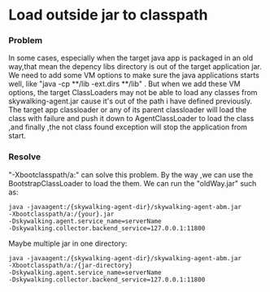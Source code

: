 # Load outside jar to classpath 
 
### Problem
In some cases, especially when the target java app is packaged in an old way,that mean the depency libs directory is out of the target application jar. We need to add some VM options to make sure the java applications starts well, like "java -cp **/lib -ext.dirs **/lib" .
But when we add these VM options, the target ClassLoaders may not be able to load any classes from skywalking-agent.jar cause it's out of the path i have defined previously. The target app classloader or any of its parent classloader will load the class with failure and push it down to AgentClassLoader to load the class ,and finally ,the not class found exception will stop the application from start.

### Resolve
"-Xbootclasspath/a:" can solve this problem.
By the way ,we can use the BootstrapClassLoader to load the them.
We can run the "oldWay.jar" such as:
```text
java -javaagent:/{skywalking-agent-dir}/skywalking-agent-abm.jar
-Xbootclasspath/a:/{your}.jar
-Dskywalking.agent.service_name=serverName
-Dskywalking.collector.backend_service=127.0.0.1:11800
```

Maybe  multiple  jar  in one directory:
```text
java -javaagent:/{skywalking-agent-dir}/skywalking-agent-abm.jar
-Xbootclasspath/a:/{jar-directory}
-Dskywalking.agent.service_name=serverName
-Dskywalking.collector.backend_service=127.0.0.1:11800
```
